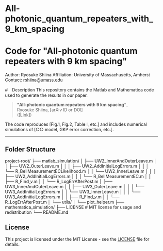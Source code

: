 # All-photonic_quantum_repeaters_with_9_km_spacing

# Code for "All-photonic quantum repeaters with 9 km spacing"  
Author: Ryosuke Shiina
Affiliation: University of Massachusetts, Amherst
Contact: rshiina@umass.edu

#　Description
This repository contains the Matlab and Mathematica code used to generate the results in our paper.

> **"All-photonic quantum repeaters with 9 km spacing"**,  
>  Ryosuke Shiina, [arXiv ID or DOI]  
> ([Link])

The code reproduces [Fig.1, Fig.2, Table I, etc.] and includes numerical simulations of [○○ model, GKP error correction, etc.].

---

## Folder Structure

project-root/
├── matlab_simulation/
│   ├── UW2_InnerAndOuterLeave.m
│   │   ├── UW2_OuterLeave.m
│   │   │   ├── UW2_AddInitialLogErrors.m
│   │   │   └── R_BellMeasurementECLikelihood.m
│   │   └── UW2_InnerLeave.m
│   │   │   ├── UW2_AddInitialLogErrors.m
│   │   │   └── R_BellMeasurementEC.m
│   │   ├── R_Find_v.m
│   │   └── R_LogErrAfterPost.m
│   ├── UW3_InnerAndOuterLeave.m
│   │   ├── UW3_OuterLeave.m
│   │   │   └── UW3_AddInitialLogErrors.m
│   │   └── UW3_InnerLeave.m
│   │   │   └── UW3_AddInitialLogErrors.m
│   │   ├── R_Find_v.m
│   │   └── R_LogErrAfterPost.m
│   └── utils/
│       └── plot_helper.m
├── mathematica_simulation/
├── LICENSE # MIT license for usage and redistribution
└── README.md

## License
This project is licensed under the MIT License - see the [LICENSE](./LICENSE) file for details.
